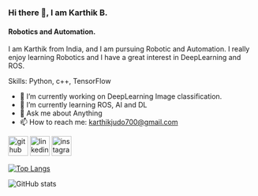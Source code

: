 ### Hi there 👋, I am Karthik B.
#### Robotics and Automation.
I am Karthik from India, and I am pursuing Robotic and Automation. I really enjoy learning Robotics and I have a great interest in DeepLearning and ROS. 


Skills: Python, c++, TensorFlow

- 🔭 I’m currently working on DeepLearning Image classification. 
- 🌱 I’m currently learning ROS, AI and DL 
- 💬 Ask me about Anything 
- 📫 How to reach me: karthikjudo700@gmail.com 


[<img src='https://cdn.jsdelivr.net/npm/simple-icons@3.0.1/icons/github.svg' alt='github' height='40'>](https://github.com/Karthik2486)  [<img src='https://cdn.jsdelivr.net/npm/simple-icons@3.0.1/icons/linkedin.svg' alt='linkedin' height='40'>](https://www.linkedin.com/in/karthikb2486/)  [<img src='https://cdn.jsdelivr.net/npm/simple-icons@3.0.1/icons/instagram.svg' alt='instagram' height='40'>](https://www.instagram.com/karthik_byju/)  

[![Top Langs](https://github-readme-stats.vercel.app/api/top-langs/?username=Karthik2486)](https://github.com/anuraghazra/github-readme-stats)

![GitHub stats](https://github-readme-stats.vercel.app/api?username=Karthik2486&show_icons=true)  

